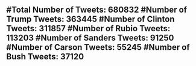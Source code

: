 #Total Number of Tweets: 680832 
#Number of Trump Tweets: 363445
#Number of Clinton Tweets: 311857
#Number of Rubio Tweets: 113203
#Number of Sanders Tweets: 91250
#Number of Carson Tweets: 55245
#Number of Bush Tweets: 37120
---
